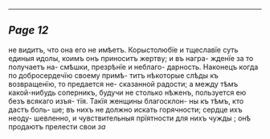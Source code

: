 

---
*Page 12*
---

не видитъ, что она его не имѣетъ.
Корыстолюбїе и тщеславїе суть единыя идолы, коимъ онъ приноситъ жертву; и въ награ- жденїе за то получаетъ на- смѣшки, презрѣнїе и неблаго- дарность. Наконецъ когда по добросердечїю своему примѣ- титъ нѣкоторые слѣды къ возвращенїю, то предается не- сказанной радости; а между тѣмъ какой-нибудь соперникъ, будучи не столько нѣженъ, пользуется ею безъ всякаго изъя- тїя.
Такїя женщины благосклон- ны къ тѣмъ, кто дастъ боль- ше; въ нихъ не должно искать горячности; сердце ихъ неоду- шевленно, и чувствительныя прїятности для нихъ чужды ; онѣ продаютъ прелести свои
*за*